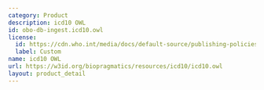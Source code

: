```yaml
---
category: Product
description: icd10 OWL
id: obo-db-ingest.icd10.owl
license:
  id: https://cdn.who.int/media/docs/default-source/publishing-policies/copyright/who-faq-licensing-icd-10.pdf
  label: Custom
name: icd10 OWL
url: https://w3id.org/biopragmatics/resources/icd10/icd10.owl
layout: product_detail
---
```

